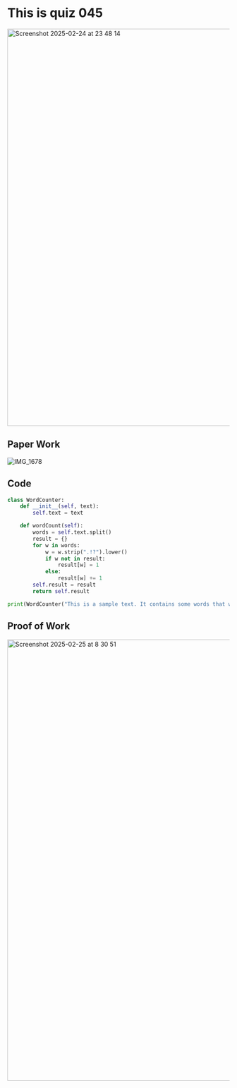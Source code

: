 # This is quiz 045
<img width="900" alt="Screenshot 2025-02-24 at 23 48 14" src="https://github.com/user-attachments/assets/ecbe57fb-4fca-401a-aa32-011fc8a39fd1" />

## Paper Work
![IMG_1678](https://github.com/user-attachments/assets/445dda41-3f70-40df-ad20-080600a0a9a9)

## Code
```py
class WordCounter:
    def __init__(self, text):
        self.text = text

    def wordCount(self):
        words = self.text.split()
        result = {}
        for w in words:
            w = w.strip(".!?").lower()
            if w not in result:
                result[w] = 1
            else:
                result[w] += 1
        self.result = result
        return self.result

print(WordCounter("This is a sample text. It contains some words that will be counted.").wordCount())
```

## Proof of Work

<img width="1000" alt="Screenshot 2025-02-25 at 8 30 51" src="https://github.com/user-attachments/assets/e5eda942-c742-472f-8d1b-9a56c3eb0a27" />
